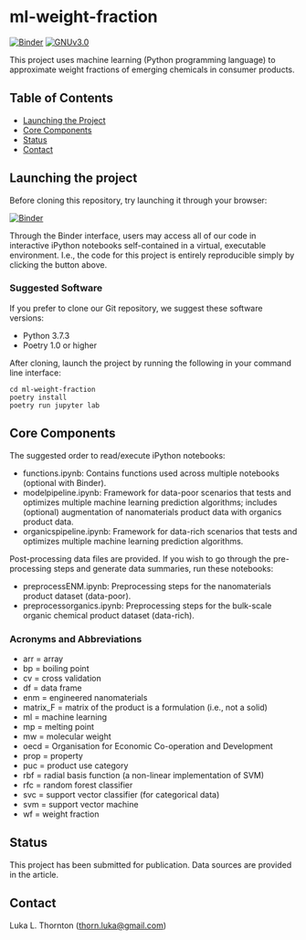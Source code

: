 # ml-weight-fraction
[![Binder](https://mybinder.org/badge_logo.svg)](https://mybinder.org/v2/gh/LukaThorn/ml-weight-fraction/master) 
[![GNUv3.0](https://img.shields.io/github/license/LukaThorn/ml-weight-fraction)](https://github.com/LukaThorn/ml-weight-fraction/blob/master/LICENSE)

This project uses machine learning (Python programming language) to approximate weight fractions of emerging chemicals in consumer products.

## Table of Contents
* [Launching the Project](#launching-the-project)
* [Core Components](#core-components)
* [Status](#status)
* [Contact](#contact)

## Launching the project
Before cloning this repository, try launching it through your browser:

[![Binder](https://mybinder.org/badge_logo.svg)](https://mybinder.org/v2/gh/LukaThorn/ml-weight-fraction/master)

Through the Binder interface, users may access all of our code in interactive iPython notebooks self-contained in a virtual, executable environment. I.e., the code for this project is entirely reproducible simply by clicking the button above.
### Suggested Software
If you prefer to clone our Git repository, we suggest these software versions:
* Python 3.7.3
* Poetry 1.0 or higher

After cloning, launch the project by running the following in your command line interface:
```
cd ml-weight-fraction
poetry install
poetry run jupyter lab
```
## Core Components
The suggested order to read/execute iPython notebooks:
* functions.ipynb: Contains functions used across multiple notebooks (optional with Binder).
* modelpipeline.ipynb: Framework for data-poor scenarios that tests and optimizes multiple machine learning prediction algorithms; includes (optional) augmentation of nanomaterials product data with organics product data.
* organicspipeline.ipynb: Framework for data-rich scenarios that tests and optimizes multiple machine learning prediction algorithms.

Post-processing data files are provided. If you wish to go through the pre-processing steps and generate data summaries, run these notebooks:
* preprocessENM.ipynb: Preprocessing steps for the nanomaterials product dataset (data-poor).
* preprocessorganics.ipynb: Preprocessing steps for the bulk-scale organic chemical product dataset (data-rich).
### Acronyms and Abbreviations
* arr = array
* bp = boiling point
* cv = cross validation
* df = data frame
* enm = engineered nanomaterials
* matrix_F = matrix of the product is a formulation (i.e., not a solid)
* ml = machine learning
* mp = melting point
* mw = molecular weight
* oecd = Organisation for Economic Co-operation and Development
* prop = property
* puc = product use category
* rbf = radial basis function (a non-linear implementation of SVM)
* rfc = random forest classifier
* svc = support vector classifier (for categorical data)
* svm = support vector machine
* wf = weight fraction
## Status
This project has been submitted for publication. Data sources are provided in the article.
## Contact
Luka L. Thornton (thorn.luka@gmail.com)
